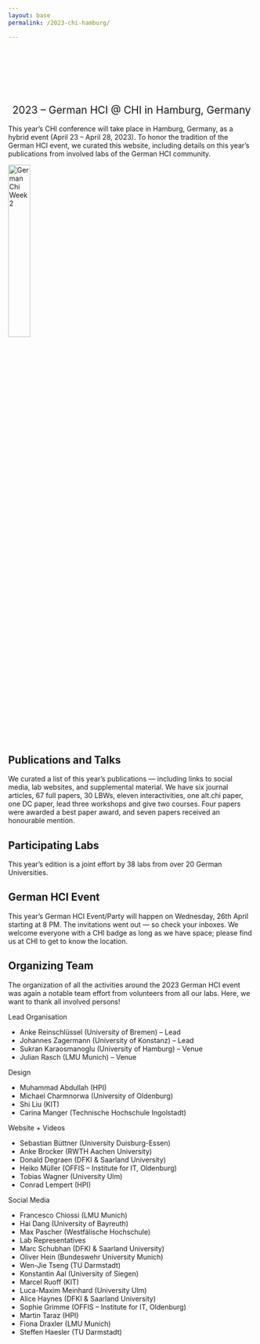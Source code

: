 ```yaml
---
layout: base
permalink: /2023-chi-hamburg/

---
```

<br>
<br>
<br>
<br>
<br>
<h2 style="font-weight: 400; text-align: center">2023 – German HCI @ CHI in Hamburg, Germany</h2>

This year’s CHI conference will take place in Hamburg, Germany, as a hybrid event (April 23 – April 28, 2023). To honor the tradition of the German HCI event, we curated this website, including details on this year’s publications from involved labs of the German HCI community.  

<img src="https://user-images.githubusercontent.com/111348509/234105772-de870f99-a3e8-4e41-9eb1-c2c64cbb6389.png" alt="German Chi Week 2" style="width:30%;">

## Publications and Talks
We curated a list of this year’s publications — including links to social media, lab websites, and supplemental material. We have six journal articles, 67 full papers, 30 LBWs, eleven interactivities, one alt.chi paper, one DC paper, lead three workshops and give two courses. Four papers were awarded a best paper award, and seven papers received an honourable mention.

## Participating Labs
This year’s edition is a joint effort by 38 labs from over 20 German Universities.

## German HCI Event
This year’s German HCI Event/Party will happen on Wednesday, 26th April starting at 8 PM. The invitations went out — so check your inboxes. We welcome everyone with a CHI badge as long as we have space; please find us at CHI to get to know the location.


## Organizing Team
The organization of all the activities around the 2023 German HCI event was again a notable team effort from volunteers from all our labs. Here, we want to thank all involved persons!

Lead Organisation
- Anke Reinschlüssel (University of Bremen) – Lead
- Johannes Zagermann (University of Konstanz) – Lead
- Sukran Karaosmanoglu (University of Hamburg) – Venue
- Julian Rasch (LMU Munich) – Venue 

Design
- Muhammad Abdullah (HPI)
- Michael Charmnorwa (University of Oldenburg)
- Shi Liu (KIT)
- Carina Manger (Technische Hochschule Ingolstadt)

Website + Videos
- Sebastian Büttner (University Duisburg-Essen)
- Anke Brocker (RWTH Aachen University)
- Donald Degraen (DFKI & Saarland University)
- Heiko Müller (OFFIS – Institute for IT, Oldenburg)
- Tobias Wagner (University Ulm)
- Conrad Lempert (HPI)

Social Media
- Francesco Chiossi (LMU Munich)
- Hai Dang (University of Bayreuth)
- Max Pascher (Westfälische Hochschule)
- Lab Representatives
- Marc Schubhan (DFKI & Saarland University)
- Oliver Hein (Bundeswehr University Munich)
- Wen-Jie Tseng (TU Darmstadt)
- Konstantin Aal (University of Siegen)
- Marcel Ruoff (KIT)
- Luca-Maxim Meinhard (University Ulm)
- Alice Haynes (DFKI & Saarland University)
- Sophie Grimme (OFFIS – Institute for IT, Oldenburg)
- Martin Taraz (HPI)
- Fiona Draxler (LMU Munich)
- Steffen Haesler (TU Darmstadt)
